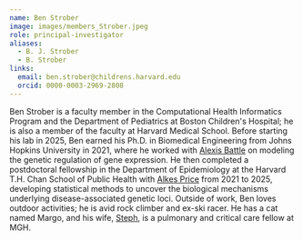 ```yaml
---
name: Ben Strober
image: images/members_Strober.jpeg
role: principal-investigator
aliases:
  - B. J. Strober
  - B. Strober
links:
  email: ben.strober@childrens.harvard.edu
  orcid: 0000-0003-2969-2808
---
```


Ben Strober is a faculty member in the Computational Health Informatics Program and the Department of Pediatrics at Boston Children's Hospital; he is also a member of the faculty at Harvard Medical School. Before starting his lab in 2025, Ben earned his Ph.D. in Biomedical Engineering from Johns Hopkins University in 2021, where he worked with [Alexis Battle](https://www.bme.jhu.edu/people/faculty/alexis-battle/) on modeling the genetic regulation of gene expression. He then completed a postdoctoral fellowship in the Department of Epidemiology at the Harvard T.H. Chan School of Public Health with [Alkes Price](https://dms.hms.harvard.edu/people/alkes-price) from 2021 to 2025, developing statistical methods to uncover the biological mechanisms underlying disease-associated genetic loci. Outside of work, Ben loves outdoor activities; he is avid rock climber and ex-ski racer. He has a cat named Margo, and his wife, [Steph](https://connects.catalyst.harvard.edu/Profiles/display/Person/200044), is a pulmonary and critical care fellow at MGH.
